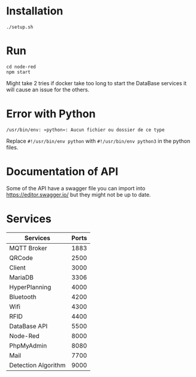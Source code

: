# Installation

```shell
./setup.sh
```

# Run

```shell
cd node-red
npm start
```
Might take 2 tries if docker take too long to start the DataBase services it will cause an issue for the others.

# Error with Python

```shell
/usr/bin/env: «python»: Aucun fichier ou dossier de ce type
```

Replace `#!/usr/bin/env python` with `#!/usr/bin/env python3` in the python files.

# Documentation of API

Some of the API have a swagger file you can import into https://editor.swagger.io/ but they might not be up to date.

# Services

| Services            | Ports |
| ------------------- | ----- |
| MQTT Broker         | 1883  |
| QRCode              | 2500  |
| Client              | 3000  |
| MariaDB             | 3306  |
| HyperPlanning       | 4000  |
| Bluetooth           | 4200  |
| Wifi                | 4300  |
| RFID                | 4400  |
| DataBase API        | 5500  |
| Node-Red            | 8000  |
| PhpMyAdmin          | 8080  |
| Mail                | 7700  |
| Detection Algorithm | 9000  |
